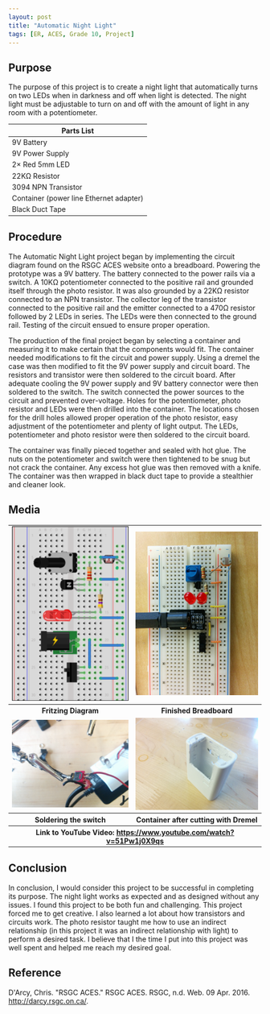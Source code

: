 ```yaml
---
layout: post
title: "Automatic Night Light"
tags: [ER, ACES, Grade 10, Project]
---
```


Purpose
-------
The purpose of this project is to create a night light that automatically turns on two LEDs when in darkness and off when light is detected. The night light must be adjustable to turn on and off with the amount of light in any room with a potentiometer.

Parts List|
----------|
9V Battery|9V Battery Adapter
9V Power Supply|5KΩ-200KΩ Photosensitive Resistor
2× Red 5mm LED|470Ω Resistor
22KΩ Resistor|100KΩ Potentiometer
3094 NPN Transistor|Small Circuit Board
Container (power line Ethernet adapter)|SPDT Switch
Black Duct Tape|


Procedure
---------
The Automatic Night Light project began by implementing the circuit diagram found on the RSGC ACES website onto a breadboard. Powering the prototype was a 9V battery. The battery connected to the power rails via a switch. A 10KΩ potentiometer connected to the positive rail and grounded itself through the photo resistor. It was also grounded by a 22KΩ resistor connected to an NPN transistor. The collector leg of the transistor connected to the positive rail and the emitter connected to a 470Ω resistor followed by 2 LEDs in series. The LEDs were then connected to the ground rail. Testing of the circuit ensued to ensure proper operation.

The production of the final project began by selecting a container and measuring it to make certain that the components would fit.  The container needed modifications to fit the circuit and power supply. Using a dremel the case was then modified to fit the 9V power supply and circuit board. The resistors and transistor were then soldered to the circuit board. After adequate cooling the 9V power supply and 9V battery connector were then soldered to the switch. The switch connected the power sources to the circuit and prevented over-voltage. Holes for the potentiometer, photo resistor and LEDs were then drilled into the container. The locations chosen for the drill holes allowed proper operation of the photo resistor, easy adjustment of the potentiometer and plenty of light output. The LEDs, potentiometer and photo resistor were then soldered to the circuit board.

The container was finally pieced together and sealed with hot glue. The nuts on the potentiometer and switch were then tightened to be snug but not crack the container. Any excess hot glue was then removed with a knife. The container was then wrapped in black duct tape to provide a stealthier and cleaner look.

Media
-----
<table>
  <tr>
    <td>
      <img src="/assets/img/ER%20Reports/Grade%2010/Automatic%20Night-light/Picture1.png">
    </td>
    <td>
      <img src="/assets/img/ER%20Reports/Grade%2010/Automatic%20Night-light/IMG_20160401_092136.jpg">
    </td>
  </tr>
  <tr>
    <th>Fritzing Diagram</th>
    <th>Finished Breadboard</th>
  </tr>
  <tr>
    <td>
      <img src="/assets/img/ER%20Reports/Grade%2010/Automatic%20Night-light/IMG_20160407_155123.jpg">
    </td>
    <td>
      <img src="/assets/img/ER%20Reports/Grade%2010/Automatic%20Night-light/IMG_20160407_130846.jpg">
    </td>
  </tr>
  <tr>
    <th>Soldering the switch</th>
    <th>Container after cutting with Dremel</th>
  </tr>
  <tr>
    <th colspan="2">Link to YouTube Video: <a href="https://www.youtube.com/watch?v=51Pw1j0X9qs">https://www.youtube.com/watch?v=51Pw1j0X9qs</a></th>
  </tr>
</table>

Conclusion
-----
In conclusion, I would consider this project to be successful in completing its purpose. The night light works as expected and as designed without any issues. I found this project to be both fun and challenging. This project forced me to get creative. I also learned a lot about how transistors and circuits work. The photo resistor taught me how to use an indirect relationship (in this project it was an indirect relationship with light) to perform a desired task. I believe that I the time I put into this project was well spent and helped me reach my desired goal.

Reference
-----
D'Arcy, Chris. "RSGC ACES." RSGC ACES. RSGC, n.d. Web. 09 Apr. 2016. <http://darcy.rsgc.on.ca/>.
